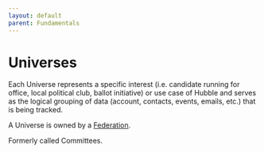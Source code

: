 ```yaml
---
layout: default
parent: Fundamentals
---
```


# Universes

Each Universe represents a specific interest (i.e. candidate running for office, local political club, ballot initiative) or use case of Hubble and serves as the logical grouping of data (account, contacts, events, emails, etc.) that is being tracked.

A Universe is owned by a [Federation](federations).

Formerly called Committees.

